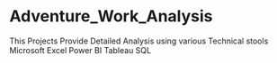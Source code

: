 # Adventure_Work_Analysis
This Projects Provide Detailed Analysis using various Technical stools
Microsoft Excel
Power BI
Tableau
SQL
